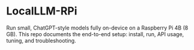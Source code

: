 # LocalLLM-RPi
Run small, ChatGPT-style models fully on-device on a Raspberry Pi 4B (8 GB). This repo documents the end-to-end setup: install, run, API usage, tuning, and troubleshooting.
